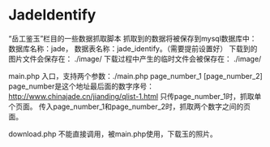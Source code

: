 JadeIdentify
============

“岳工鉴玉”栏目的一些数据抓取脚本
抓取到的数据将被保存到mysql数据库中：
    数据库名称：jade，
    数据表名称：jade_identify。（需要提前设置好）
下载到的图片文件会保存在：
    ./image/
下载过程中产生的临时文件会被保存在：
    ./image/

main.php
    入口，支持两个参数：./main.php page_number_1 [page_number_2]
    page_number是这个地址最后面的数字序号：http://www.chinajade.cn/jianding/qlist-1.html
    只传page_number_1时，抓取单个页面。
    传入page_number_1和page_number_2时，抓取两个数字之间的页面。
    
    
download.php
    不能直接调用，被main.php使用，下载玉的照片。
